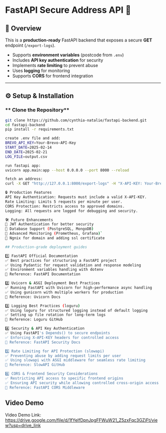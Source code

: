 # FastAPI Secure Address API 🚀

## 📌 Overview  
This is a **production-ready** FastAPI backend that exposes a secure **GET** endpoint (`/export-logs`).  
- Supports **environment variables** (postcode from `.env`)  
- Includes **API key authentication** for security  
- Implements **rate limiting** to prevent abuse  
- Uses **logging** for monitoring  
- Supports **CORS** for frontend integration  

---

## ⚙️ Setup & Installation  

### ** Clone the Repository**  
```sh
git clone https://github.com/cynthia-natalie/fastapi-backend.git
cd fastapi-backend
pip install -r requirements.txt

create .env file and add:
BREVO_API_KEY=Your-Brevo-API-Key
START_DATE=2025-02-14
END_DATE=2025-02-21
LOG_FILE=output.csv

run fastapi app:
uvicorn app.main:app --host 0.0.0.0 --port 8000 --reload

fetch an address:
curl -X GET "http://127.0.0.1:8000/export-logs" -H "X-API-KEY: Your-Brevo-API-Key"

🔒 Production Features
API Key Authentication: Requests must include a valid X-API-KEY.
Rate Limiting: Limits 5 requests per minute per user.
CORS Protection: Restricts access to approved domains.
Logging: All requests are logged for debugging and security.

🛠️ Future Enhancements
🔹 JWT Authentication for better security
🔹 Database Support (PostgreSQL, MongoDB)
🔹 Advanced Monitoring (Prometheus, Grafana)`
🔹 Ngnix for domain and adding ssl certificate 

## Production-grade deployment guides

1️⃣ FastAPI Official Documentation
✅ Best practices for structuring a FastAPI project
✅ Using Pydantic for request validation and response modeling
✅ Environment variables handling with dotenv
📌 Reference: FastAPI Documentation

2️⃣ Uvicorn & ASGI Deployment Best Practices
✅ Running FastAPI with Uvicorn for high-performance async handling
✅ Using gunicorn with multiple workers for production
📌 Reference: Uvicorn Docs

3️⃣ Logging Best Practices (loguru)
✅ Using loguru for structured logging instead of default logging
✅ Setting up file rotation for long-term logs
📌 Reference: Loguru GitHub

4️⃣ Security & API Key Authentication
✅ Using FastAPI's Depends() to secure endpoints
✅ Enforcing X-API-KEY headers for controlled access
📌 Reference: FastAPI Security Docs

5️⃣ Rate Limiting for API Protection (slowapi)
✅ Preventing abuse by adding request limits per user
✅ Using slowapi with ASGI middleware for seamless rate limiting
📌 Reference: SlowAPI GitHub

6️⃣ CORS & Frontend Security Considerations
✅ Restricting API access to specific frontend origins
✅ Ensuring API security while allowing controlled cross-origin access
📌 Reference: FastAPI CORS Middleware
```
## Video Demo

Video Demo Link: https://drive.google.com/file/d/1fYelfDpnJpgFFWuW21_Z5zxFqc3GZjFt/view?usp=drive_link